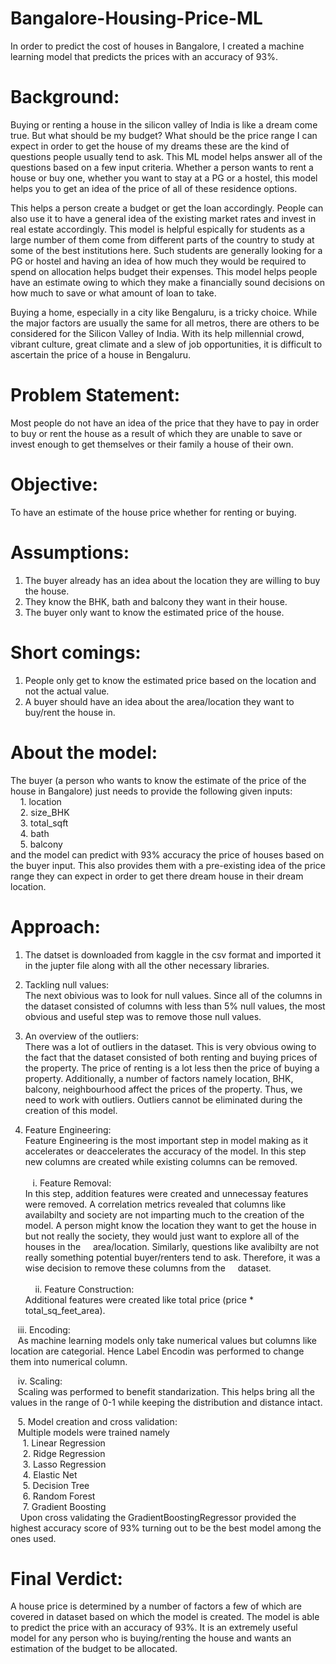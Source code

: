 # Bangalore-Housing-Price-ML
In order to predict the cost of houses in Bangalore, I created a machine learning model that predicts the prices with an accuracy of 93%.

# Background:
Buying or renting a house in the silicon valley of India is like a dream come true. But what should be my budget? What should be the price range I can expect in order to get the house of my dreams these are the kind of questions people usually tend to ask. This ML model helps answer all of the questions based on a few input criteria. Whether a person wants to rent a house or buy one, whether you want to stay at a PG or a hostel, this model helps you to get an idea of the price of all of these residence options.

This helps a person create a budget or get the loan accordingly. People can also use it to have a general idea of the existing market rates and invest in real estate accordingly. This model is helpful espically for students as a large number of them come from different parts of the country to study at some of the best institutions here. Such students are generally looking for a PG or hostel and having an idea of how much they would be required to spend on allocation helps budget their expenses. This model helps people have an estimate owing to which they make a financially sound decisions on how much to save or what amount of loan to take.

Buying a home, especially in a city like Bengaluru, is a tricky choice. While the major factors are usually the same for all metros, there are others to be considered for the Silicon Valley of India. With its help millennial crowd, vibrant culture, great climate and a slew of job opportunities, it is difficult to ascertain the price of a house in Bengaluru.

# Problem Statement:
Most people do not have an idea of the price that they have to pay in order to buy or rent the house as a result of which they are unable to save or invest enough to get themselves or their family a house of their own.

# Objective: 
To have an estimate of the house price whether for renting or buying.

# Assumptions:
1. The buyer already has an idea about the location they are willing to buy the house.
2. They know the BHK, bath and balcony	they want in their house.
3. The buyer only want to know the estimated price of the house.

# Short comings:
1. People only get to know the estimated price based on the location and not the actual value.
2. A buyer should have an idea about the area/location they want to buy/rent the house in.

# About the model:

The buyer (a person who wants to know the estimate of the price of the house in Bangalore) just needs to provide the following given inputs:<br>
&nbsp;&nbsp;&nbsp;&nbsp;1. location	<br>
&nbsp;&nbsp;&nbsp;&nbsp;2. size_BHK	<br>
&nbsp;&nbsp;&nbsp;&nbsp;3. total_sqft	<br>
&nbsp;&nbsp;&nbsp;&nbsp;4. bath	<br>
&nbsp;&nbsp;&nbsp;&nbsp;5. balcony	<br>
and the model can predict with 93% accuracy the price of houses based on the buyer input. This also provides them with a pre-existing idea of the price range they can expect in order to get there dream house in their dream location. 

# Approach:

1. The datset is downloaded from kaggle in the csv format and imported it in the jupter file along with all the other necessary libraries.

2. Tackling null values: <br>
   The next obivious was to look for null values. Since all of the columns in the dataset consisted of columns with less than 5% null values, the most obvious and useful step was to remove those null values.

3. An overview of the outliers:<br>
   There was a lot of outliers in the dataset. This is very obvious owing to the fact that the dataset consisted of both renting and buying prices of the property. The price of renting is a lot less then the price of buying a property. Additionally, a number of factors namely location, BHK, balcony, neighbourhood affect the prices of the property. Thus, we need to work with outliers. Outliers cannot be eliminated during the creation of this model.

4. Feature Engineering:<br>
   Feature Engineering is the most important step in model making as it accelerates or deaccelerates the accuracy of the model. In this step new columns are created while existing columns can be removed. <br>
&nbsp;&nbsp;&nbsp;&nbsp;   
&nbsp;&nbsp;&nbsp;i. Feature Removal:<br>
In this step, addition features were created and unnecessay features were removed. A correlation metrics revealed that columns like availabilty and society are     not imparting much to the creation of the model. A person might know the location they want to get the house in but not really the society, they would just want    to explore all of the houses in the &nbsp;&nbsp;&nbsp;&nbsp;area/location. Similarly, questions like avalibilty are not really something potential buyer/renters tend to ask. Therefore,    it was a wise decision to remove these columns from the &nbsp;&nbsp;&nbsp;&nbsp;dataset.<br>
&nbsp;&nbsp;&nbsp;&nbsp;   
&nbsp;&nbsp;&nbsp;&nbsp;ii. Feature Construction:<br>
Additional features were created like total price (price * total_sq_feet_area).<br>

&nbsp;&nbsp;&nbsp;iii. Encoding:<br>
&nbsp;&nbsp;&nbsp;As machine learning models only take numerical values but columns like location are categorial. Hence Label Encodin was performed to change them into numerical column.<br>

&nbsp;&nbsp;&nbsp;iv. Scaling:<br>
&nbsp;&nbsp;&nbsp;Scaling was performed to benefit standarization. This helps bring all the values in the range of 0-1 while keeping the distribution and distance intact.<br>

&nbsp;&nbsp;&nbsp;5. Model creation and cross validation:<br>
&nbsp;&nbsp;&nbsp;Multiple models were trained namely<br>
&nbsp;&nbsp;&nbsp;&nbsp;    1. Linear Regression<br>
&nbsp;&nbsp;&nbsp;&nbsp;    2. Ridge Regression<br>
&nbsp;&nbsp;&nbsp;&nbsp;    3. Lasso Regression<br>
&nbsp;&nbsp;&nbsp;&nbsp;    4. Elastic Net<br>
&nbsp;&nbsp;&nbsp;&nbsp;    5. Decision Tree<br>
&nbsp;&nbsp;&nbsp;&nbsp;    6. Random Forest<br>
&nbsp;&nbsp;&nbsp;&nbsp;    7. Gradient Boosting<br>
&nbsp;&nbsp;&nbsp;&nbsp;Upon cross validating the GradientBoostingRegressor provided the highest accuracy score of 93% turning out to be the best model among the ones used.<br>

# Final Verdict:
A house price is determined by a number of factors a few of which are covered in dataset based on which the model is created. The model is able to predict the price with an accuracy of 93%. It is an extremely useful model for any person who is buying/renting the house and wants an estimation of the budget to be allocated.


 

